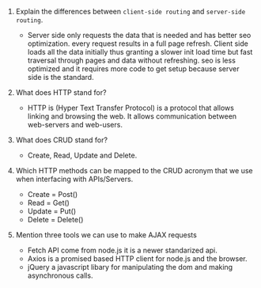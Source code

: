 1.  Explain the differences between `client-side routing` and `server-side routing`.

    - Server side only requests the data that is needed and has better seo optimization. every request results in a full page refresh.
       Client side loads all the data initially thus granting a slower init load time but fast traversal through pages and data without refreshing.
        seo is less optimized and it requires more code to get setup because server side is the standard.

1.  What does HTTP stand for?

    - HTTP is (Hyper Text Transfer Protocol) is a protocol that allows linking and browsing the web. It allows communication between web-servers and web-users.

1.  What does CRUD stand for?

    - Create, Read, Update and Delete.

1.  Which HTTP methods can be mapped to the CRUD acronym that we use when interfacing with APIs/Servers.

    - Create = Post()
    - Read = Get()
    - Update = Put()
    - Delete = Delete()

1.  Mention three tools we can use to make AJAX requests

    - Fetch API come from node.js it is a newer standarized api.
    - Axios is a promised based HTTP client for node.js and the browser.
    -   jQuery a javascript libary for manipulating the dom and making asynchronous calls.